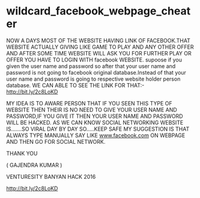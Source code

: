 # wildcard_facebook_webpage_cheater
NOW A DAYS MOST OF THE WEBSITE HAVING LINK OF FACEBOOK.THAT WEBSITE ACTUALLY GIVING LIKE GAME TO PLAY AND ANY OTHER OFFER AND AFTER SOME TIME 
WEBSITE WILL ASK YOU FOR FURTHER PLAY OR OFFER YOU HAVE TO LOGIN WITH facebook WEBSITE.
supoose if you given the user name and password so after that your user name and password is not going to facebook original database.Instead of 
that your user name and password is going to respective website holder person database.
WE CAN ABLE TO SEE THE LINK FOR THAT:-
http://bit.ly/2c8LoKD

MY IDEA IS TO AWARE PERSON THAT IF YOU SEEN THIS TYPE OF WEBSITE THEN THEIR IS NO NEED TO GIVE YOUR USER NAME AND PASSWORD,IF YOU GIVE IT THEN
YOUR USER NAME AND PASSWORD WILL BE HACKED.
AS WE CAN KNOW SOCIAL NETWORKING WEBSITE IS.......SO VIRAL DAY BY DAY SO.....KEEP SAFE 
MY SUGGESTION IS THAT ALWAYS TYPE MANUALLY SAY LIKE www.facebook.com ON WEBPAGE AND THEN GO FOR SOCIAL NETWORK.

THANK YOU

( GAJENDRA KUMAR )

VENTURESITY BANYAN HACK 2016

http://bit.ly/2c8LoKD
